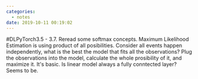 ```yaml
---
categories:
  - notes
date: 2019-10-11 00:19:02
---
```

#DLPyTorch3.5 - 3.7. Reread some softmax concepts. Maximum Likelihood Estimation is using product of all posibilities. Consider all events happen independently, what is the best the model that fits all the observations? Plug the observations into the model, calculate the whole prosibility of it, and maximize it. It's basic. Is linear model always a fully conntected layer? Seems to be.